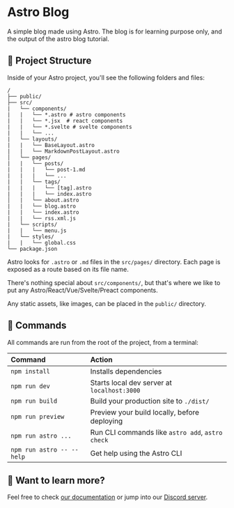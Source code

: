 # Astro Blog

A simple blog made using Astro. The blog is for learning purpose only, and the output of the astro blog tutorial.

## 🚀 Project Structure

Inside of your Astro project, you'll see the following folders and files:

```
/
├── public/
├── src/
|   └── components/
|   |   └── *.astro # astro components
|   |   └── *.jsx  # react components
|   |   └── *.svelte # svelte components
|   |   └── ...
|   └── layouts/
|   |   └── BaseLayout.astro
|   |   └── MarkdownPostLayout.astro
│   └── pages/
|   |   └── posts/
|   |   |   └── post-1.md
|   |   |   └── ...
|   |   └── tags/
|   |   |   └── [tag].astro
|   |   |   └── index.astro
│   |   └── about.astro
|   |   └── blog.astro
|   |   └── index.astro
|   |   └── rss.xml.js
|   └── scripts/
|   |   └── menu.js
|   └── styles/
|   |   └── global.css
└── package.json
```

Astro looks for `.astro` or `.md` files in the `src/pages/` directory. Each page is exposed as a route based on its file name.

There's nothing special about `src/components/`, but that's where we like to put any Astro/React/Vue/Svelte/Preact components.

Any static assets, like images, can be placed in the `public/` directory.

## 🧞 Commands

All commands are run from the root of the project, from a terminal:

| Command                   | Action                                           |
| :------------------------ | :----------------------------------------------- |
| `npm install`             | Installs dependencies                            |
| `npm run dev`             | Starts local dev server at `localhost:3000`      |
| `npm run build`           | Build your production site to `./dist/`          |
| `npm run preview`         | Preview your build locally, before deploying     |
| `npm run astro ...`       | Run CLI commands like `astro add`, `astro check` |
| `npm run astro -- --help` | Get help using the Astro CLI                     |

## 👀 Want to learn more?

Feel free to check [our documentation](https://docs.astro.build) or jump into our [Discord server](https://astro.build/chat).
